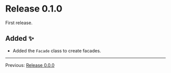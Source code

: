 # Release 0.1.0

First release.

## Added :sparkles:

- Added the `Facade` class to create facades.

---
Previous: [Release 0.0.0](CHANGELOG-0.0.0.md)
